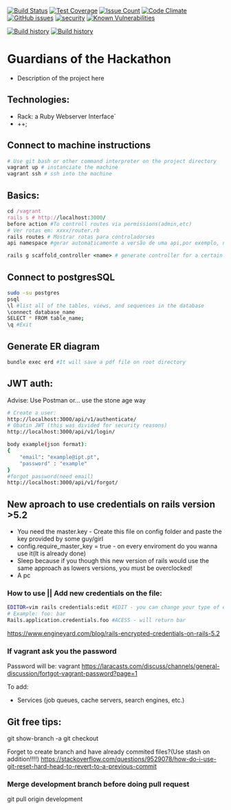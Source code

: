 [![Build Status](https://travis-ci.org/mrsequeira/GuardiansOfTheHackathon.svg?branch=master)](https://travis-ci.org/mrsequeira/GuardiansOfTheHackathon)
[![Test Coverage](https://codeclimate.com/github/mrsequeira/GuardiansOfTheHackathon/badges/coverage.svg)](https://codeclimate.com/github/mrsequeira/GuardiansOfTheHackathon)
[![Issue Count](https://codeclimate.com/github/mrsequeira/GuardiansOfTheHackathon/badges/issue_count.svg)](https://codeclimate.com/github/mrsequeira/GuardiansOfTheHackathon)
[![Code Climate](https://codeclimate.com/github/codeclimate/codeclimate/badges/gpa.svg)](https://codeclimate.com/github/mrsequeira/GuardiansOfTheHackathon)
[![GitHub issues](https://img.shields.io/github/issues/mrsequeira/GuardiansOfTheHackathon.svg?style=plastic)](https://github.com/mrsequeira/GuardiansOfTheHackathon/issues)
[![security](https://hakiri.io/github/mrsequeira/GuardiansOfTheHackathon/master.svg)](https://hakiri.io/github/mrsequeira/GuardiansOfTheHackathon/master)
 [![Known Vulnerabilities](https://snyk.io/test/github/mrsequeira/GuardiansOfTheHackathon/badge.svg)](https://snyk.io/test/github/mrsequeira/GuardiansOfTheHackathon) 

[![Build history](https://buildstats.info/travisci/chart/mrsequeira/GuardiansOfTheHackathon?branch=master)](https://travis-ci.org/mrsequeira/GuardiansOfTheHackathon/builds)
[![Build history](https://buildstats.info/travisci/chart/mrsequeira/GuardiansOfTheHackathon)](https://travis-ci.org/mrsequeira/GuardiansOfTheHackathon/builds)

# Guardians of the Hackathon 
* Description of the project here

## Technologies:
* Rack: a Ruby Webserver Interface`
* ++;

## Connect to machine instructions
``` bash
# Use git bash or other command interpreter on the project directory 
vagrant up # instanciate the machine
vagrant ssh # ssh into the machine
```

## Basics:
``` ruby
cd /vagrant
rails s # http://localhost:3000/
before action #To controll routes via permissions(admin,etc)
# Ver rotas em: xxxx/router.rb
rails routes # Mostrar rotas para controladorses
api namespace #gerar automaticamente a versão de uma api,por exemplo, no ficheiro de rotas

rails g scaffold_controller <name> # generate controller for a certain model
```

## Connect to postgresSQL
```bash
sudo -su postgres
psql
\l #list all of the tables, views, and sequences in the database
\connect database_name
SELECT * FROM table_name;
\q #Exit
```

## Generate ER diagram
```bash
bundle exec erd #It will save a pdf file on root directory
```

## JWT auth: 
Advise: Use Postman or... use the stone age way
```bash
# Create a user:
http://localhost:3000/api/v1/authenticate/
# Obatin JWT (this was divided for security reasons)
http://localhost:3000/api/v1/login/

body example(json format):
{
	"email": "example@ipt.pt",
	"password" : "example"
}
#forgot password(need email)
http://localhost:3000/api/v1/forgot/
```

## New aproach to use credentials on rails version >5.2
* You need the master.key - Create this file on config folder and paste the key provided by some guy/girl
* config.require_master_key = true - on every enviroment do you wanna use it(It is already done)
* Sleep because if you though this new version of rails would use the same approach as lowers versions, you must be overclocked!
* A pc

### How to use || Add new credentials on the file:
```bash
EDITOR=vim rails credentials:edit #EDIT - you can change your type of editor(i.e. sublime)
# Example: foo: bar
Rails.application.credentials.foo #ACESS - will return bar
```
https://www.engineyard.com/blog/rails-encrypted-credentials-on-rails-5.2

### If vagrant ask you the password
Password will be: vagrant
https://laracasts.com/discuss/channels/general-discussion/fortgot-vagrant-password?page=1

To add:
* Services (job queues, cache servers, search engines, etc.)


## Git free tips:
git show-branch -a
git checkout <branch-to-change>

Forget to create branch and have already commited files?(Use stash on addition!!!!)
https://stackoverflow.com/questions/9529078/how-do-i-use-git-reset-hard-head-to-revert-to-a-previous-commit

### Merge development branch before doing pull request
git pull origin development
